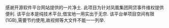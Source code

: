 感谢开源软件平台网站提供的一片净土.
此项目为针对凤凰集团网贷事件维权提供便利.
该平台本是纯技术平台,借宝地一用实出于无奈.
该平台单项目空间有限(1GB),需要节约使用,故视频等大文件不能一一列举.